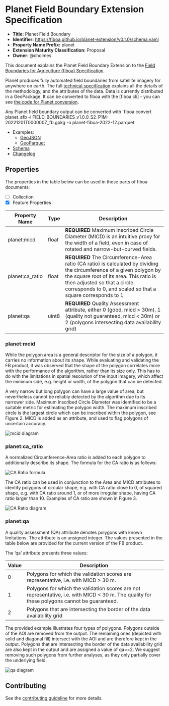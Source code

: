 # Planet Field Boundary Extension Specification

- **Title:** Planet Field Boundary
- **Identifier:** <https://fiboa.github.io/planet-extension/v0.1.0/schema.yaml>
- **Property Name Prefix:** planet
- **Extension Maturity Classification:** Proposal
- **Owner**: @cholmes

This document explains the Planet Field Boundary Extension to the
[Field Boundaries for Agriculture (fiboa) Specification](https://github.com/fiboa/specification).

Planet produces fully automated field boundaries from satellite imagery for anywhere on earth. The full 
[technical specification](https://planet.widen.net/s/5vq8w5wjvf/2403.08_mar-9444-field-boundaries-technical-specification-sheet-3) explains all 
the details of the methodology, and the attributes of the data. Data is currently distributed in a GeoPackage. It can
be converted to fiboa with the [fiboa cli] - you can see [the code for Planet conversion](https://github.com/fiboa/cli/blob/main/fiboa_cli/datasets/planet_afb.py).

Any Planet field boundary output can be converted with `fiboa convert planet_afb -i FIELD_BOUNDARIES_v1.0.0_S2_P1M-20221201T000000Z_fb.gpkg -o planet-fiboa-2022-12.parquet

- Examples:
  - [GeoJSON](examples/geojson/)
  - [GeoParquet](examples/geoparquet/)
- [Schema](schema/schema.yaml)
- [Changelog](./CHANGELOG.md)

## Properties

The properties in the table below can be used in these parts of fiboa documents:

- [ ] Collection
- [x] Feature Properties

| Property Name   | Type   | Description |
| --------------- | ------ | ----------- |
| planet:micd | float | **REQUIRED** Maximum Inscribed Circle Diameter (MICD)  is an intuitive proxy for the width of a field, even in case of rotated and narrow-but-curved fields.  |
| planet:ca_ratio | float  | **REQUIRED** The Circumference-Area ratio (CA ratio) is calculated by dividing the circumference of a given polygon by the square root of its area. This ratio is then adjusted so that a circle corresponds to 0, and scaled so that a square corresponds to 1 |
| planet:qa | uint8 |  **REQUIRED** Quality Assessment attribute, either 0 (good, micd > 30m), 1 (quality not guaranteed, micd < 30m) or 2 (polygons intersecting data availability grid) |

### planet:mcid

While the polygon area is a general descriptor for the size of a polygon, it carries no information about its shape.
While evaluating and validating the FB product, it was observed that the shape of the polygon correlates more
with the performance of the algorithm, rather than its size only. This has to do with the limitations in spatial
resolution of the input imagery, which affect the minimum side, e.g. height or width, of the polygon that can be
detected.

A very narrow but long polygon can have a large value of area, but nevertheless cannot be reliably detected by
the algorithm due to its narrower side. Maximum Inscribed Circle Diameter was identified to be a suitable metric
for estimating the polygon width. The maximum inscribed circle is the largest circle which can be inscribed within
the polygon, see Figure 2. MICD is added as an attribute, and used to flag polygons of uncertain accuracy.

![mcid diagram](https://github.com/cholmes/planet-fb-extension/assets/407017/5a50d9ca-0ba1-478f-86e9-5ce049ca3c98)

### planet:ca_ratio

A normalized Circumference-Area ratio is added to each polygon to additionally describe its shape. The formula
for the CA ratio is as follows:

![CA Ratio formula](https://github.com/cholmes/planet-fb-extension/assets/407017/657b8d3d-eee4-4d45-adaa-c73ffe8052f9)


The CA ratio can be used in conjunction to the Area and MICD attributes to identify polygons of circular shape,
e.g. with CA ratio close to 0, of squared shape, e.g. with CA ratio around 1, or of more irregular shape, having CA
ratio larger than 10. Examples of CA ratio are shown in Figure 3.

![CA Ratio diagram](https://github.com/cholmes/planet-fb-extension/assets/407017/77cd2c6f-3c5e-4f5e-81d0-c4aa5b32825b)

### planet:qa

A quality assessment (QA) attribute denotes polygons with known limitations. The attribute is an unsigned
integer. The values presented in the table below are provided for the current version of the FB product.

The ‘qa’ attribute presents three values:

| Value | Description |
| ----- | ------------|
| 0 | Polygons for which the validation scores are representative, i.e. with MICD > 30 m. |
| 1 | Polygons for which the validation scores are not representative, i.e. with MICD < 30 m. The quality for these polygons cannot be guaranteed. |
| 2 | Polygons that are intersecting the border of the data availability grid |

The provided example illustrates four types of polygons. Polygons outside of the AOI are removed from the output. The remaining ones (depicted with solid and diagonal
fill) intersect with the AOI and are therefore kept in the output. Polygons that are intersecting the border of the data availability grid are also kept in the output and are
assigned a value of qa==2. We suggest removing such polygons from further analyses, as they only partially cover the underlying field.

![qa diagram](https://github.com/cholmes/planet-fb-extension/assets/407017/204f29b0-f723-4e22-a278-2ae49206a823)

## Contributing

See the [contributing guideline](CONTRIBUTING.md) for more details.
